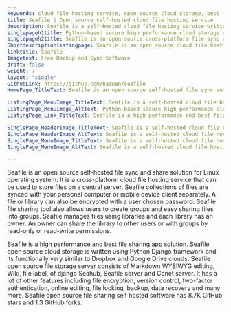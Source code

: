 ```yaml
---
keywords: cloud file hosting service, open source cloud storage, best file sharing app, open source file storage, file sharing tool, file sharing self hosted, file sync and share
title: Seafile | Open source self-hosted cloud file hosting service
description: Seafile is a self-hosted cloud file hosting service written in Python language. It is high performance and secure file synchronization and sharing solution.
singlepageh1title: Python-based secure high performance cloud storage system
singlepageh2title: Seafile is an open source cross-platform file sync and share solution. It is self-hosted, high reliability, performance, and productivity file sharing tool.
Shortdescriptionlistingpage: Seafile is an open source cloud file hosting service that can be installed on your personal server. It is cross-platform and secure file sync and share solution
linktitle: Seafile
Imagetext: Free Backup and Sync Software
draft: false
weight: 7
layout: "single"
GithubLink: https://github.com/haiwen/seafile
HomePage_TitleText: Seafile is an open source self-hosted file sync and share solutio

ListingPage_MenuImage_TitleText: Seafile is a self-hosted cloud file hosting service
ListingPage_MenuImage_AltText: Python-based secure high performance cloud storage system
ListingPage_Link_TitleText: Seafile is a high performance and best file sharing app solution.

SinglePage_HeaderImage_TitleText: Seafile is a self-hosted cloud file hosting service
SinglePage_HeaderImage_AltText: Seafile is a self-hosted cloud file hosting service
SinglePage_MenuImage_TitleText: Seafile is a self-hosted cloud file hosting service
SinglePage_MenuImage_AltText: Seafile is a self-hosted cloud file hosting service

---
```


Seafile is an open source self-hosted file sync and share solution for Linux operating system. It is a cross-platform cloud file hosting service that can be used to store files on a central server. Seafile collections of files are synced with your personal computer or mobile device client separately. A file or library can also be encrypted with a user chosen password. Seafile file sharing tool also allows users to create groups and easy sharing files into groups. Seafile manages files using libraries and each library has an owner. An owner can share the library to other users or with groups by read-only or read-write permissions.

Seafile is a high performance and best file sharing app solution. Seafile open source cloud storage is written using Python Django framework and its functionally very similar to Dropbox and Google Drive clouds. Seafile open source file storage server consists of Markdown WYSIWYG editing, Wiki, file label, of django Seahub, Seafile server and Ccnet server. It has a lot of other features including file encryption, version control, two-factor authentication, online editing, file locking, backup, data recovery and many more. Seafile open source file sharing self hosted software has 8.7K GitHub stars and 1.3 GitHub forks.